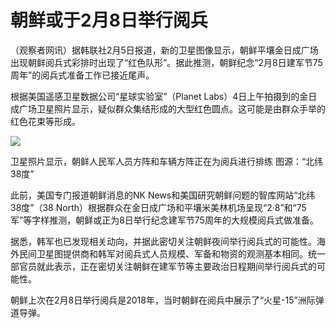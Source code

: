# 朝鲜或于2月8日举行阅兵

（观察者网讯）据韩联社2月5日报道，新的卫星图像显示，朝鲜平壤金日成广场出现朝鲜阅兵式彩排时出现了“红色队形”。据此推测，朝鲜纪念“2月8日建军节75周年”的阅兵式准备工作已接近尾声。

根据美国遥感卫星数据公司“星球实验室”（Planet
Labs）4日上午拍摄到的金日成广场卫星照片显示，疑似群众集结形成的大型红色圆点。这可能是由群众手举的红色花束等形成。

![](https://inews.gtimg.com/newsapp_bt/0/15645207112/1000)

卫星照片显示，朝鲜人民军人员方阵和车辆方阵正在为阅兵进行排练 图源：“北纬38度”

此前，美国专门报道朝鲜消息的NK News和美国研究朝鲜问题的智库网站“北纬38度”（38
North）根据群众在金日成广场和平壤米美林机场呈现“2·8”和“75军”等字样推测，朝鲜或正为8日举行纪念建军节75周年的大规模阅兵式做准备。

据悉，韩军也已发现相关动向，并据此密切关注朝鲜夜间举行阅兵式的可能性。海外民间卫星图提供商和韩军对阅兵式人员规模、军备和物资的观测基本相同。统一部官员就此表示，正在密切关注朝鲜在建军节等主要政治日程期间举行阅兵式的可能性。

朝鲜上次在2月8日举行阅兵是2018年，当时朝鲜在阅兵中展示了“火星-15”洲际弹道导弹。

